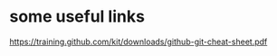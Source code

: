 some useful links
======================
https://training.github.com/kit/downloads/github-git-cheat-sheet.pdf
